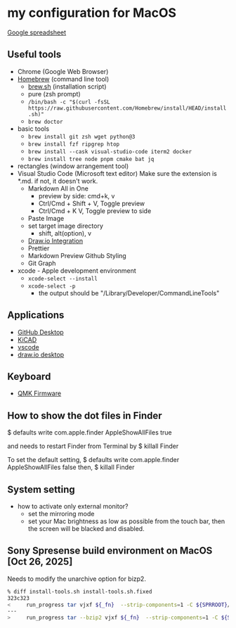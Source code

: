 # my configuration for MacOS

[Google spreadsheet](https://docs.google.com/spreadsheets/d/1nGlX5QW-kHIF5Evnk0yIMLczgUsKVIw4vEqRmW-1FRc/edit?usp=sharing)

## Useful tools

* Chrome (Google Web Browser)
* [Homebrew](https://brew.sh/) (command line tool)
  * [brew.sh](brew.sh) (installation script)
  * pure (zsh prompt)
  * `/bin/bash -c "$(curl -fsSL https://raw.githubusercontent.com/Homebrew/install/HEAD/install.sh)"`
  * `brew doctor`
* basic tools
  * `brew install git zsh wget python@3`
  * `brew install fzf ripgrep htop`
  * `brew install --cask visual-studio-code iterm2 docker`
  * `brew install tree node pnpm cmake bat jq`
* rectangles (window arrangement tool)
* Visual Studio Code (Microsoft text editor)
  Make sure the extension is *.md. if not, it doesn't work.
  * Markdown All in One
    * preview by side: cmd+k, v
    * Ctrl/Cmd + Shift + V, Toggle preview
    * Ctrl/Cmd + K V, Toggle preview to side
  * Paste Image
  * set target image directory
    * shift, alt(option), v
  * [Draw.io Integration](https://marketplace.visualstudio.com/items?itemName=hediet.vscode-drawio)
  * Prettier
  * Markdown Preview Github Styling
  * Git Graph
* xcode - Apple development environment
  * `xcode-select --install`
  * `xcode-select -p`
    * the output should be "/Library/Developer/CommandLineTools"

## Applications

* [GitHub Desktop](https://desktop.github.com/)
* [KiCAD](https://www.kicad.org/)
* [vscode](https://code.visualstudio.com/)
* [draw.io desktop](https://github.com/jgraph/drawio-desktop/releases/)

## Keyboard

* [QMK Firmware](https://docs.qmk.fm/)

## How to show the dot files in Finder

$ defaults write com.apple.finder AppleShowAllFiles true

and needs to restart Finder from Terminal by
$ killall Finder

To set the default setting,
$ defaults write com.apple.finder AppleShowAllFiles false
then,
$ killall Finder

## System setting

* how to activate only external monitor?
  * set the mirroring mode
  * set your Mac brightness as low as possible from the touch bar, then the screen will be blacked and disabled.

## Sony Spresense build environment on MacOS [Oct 26, 2025]

Needs to modify the unarchive option for bizp2.

```sh
% diff install-tools.sh install-tools.sh.fixed 
323c323
<     run_progress tar vjxf ${_fn}  --strip-components=1 -C ${SPRROOT}/usr
---
>     run_progress tar --bzip2 vjxf ${_fn}  --strip-components=1 -C ${SPRROOT}/usr
```
